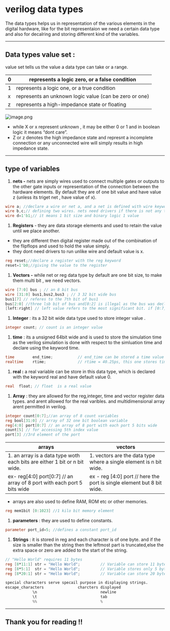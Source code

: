 # verilog data types

The data types helps us in representation of the various elements in the digital hardware, like for the bit representaion we need a certain data type and also for decalring and storing different kind of the variables.

---

## Data types value set :

value set tells us the value a data type can take or a range.

| 0 | represents a logic zero, or a false condition |
| --- | --- |
| 1 | represents a logic one, or a true condition |
| x | represents an unknown logic value (can be zero or one) |
| z | represents a high-impedance state or floating  |

![image.png](images/626ba651-47cc-4dde-8e21-a75e8a23ec2e.png)

- while X or x represent unknown , it may be either 0 or 1 and in boolean logic it means “dont care”.
- Z or z denotes the high impedance state and represnt a incomplete connection or any unconnected wire will simply results in high impedance state.

---

## type of variables

1. **nets -** nets are simply wires used to connect multiple gates or outputs to the other gate inputs or representation of the connection between the hardware elements. By default they are of one bit value and have value z (unless its triget net , have value of x).

```verilog
wire a; //declare a wire or net a, and a net is defined with wire keyword.
wire b,c;// defining two wires. nets need drivers if there is not any then it takes value z.
wire d=1'b1;// it means 1 bit size and binary logic 1 value
```

1. **Registers** - they are data storage elements and used to retain the value until we place another. 
- they are different then digital register made out of the combination of the flipflops and used to hold the value simply.
- they dont need drivers to run unlike wire and default value is x.

```verilog
reg reset;//declare a register with the reg keyword
reset=1'b0;//giving the value to the register
```

1. **Vectors -** while net or reg data type by default are one bit size, to make them multi bit , we need vectors.

```verilog
wire [7:0] bus ; // an 8 bit bus 
wire [31:0] bus1,bus2,bus3 ; // 3 32 bit wide bus 
bus1[7] // referes to the 7th bit of bus1 
bus[2:0] //three lsb bit of bus and[0:2] is illegal as the bus was declared [high : low]
[left:right] // left value refers to the most significant bit. if [0:7], that means 0 is the msb
```

1. **Integer** : its a 32 bit wide data type used to store integer value .

```verilog
integer count; // count is an integer value 
```

1. **time** : its a unsigned 64bit wide and  is  used to store the simulation time as the verilog simulation is done with respect to the simluation time and declare using the keyword time.

```verilog
time        end_time;           // end_time can be stored a time value like 50ns
realtime    rtime;              // rtime = 40.25ps, this one stores time as floating value
```

1. **real :** a real variable can be store in this data type, which is declared with the keyword real and have default value 0.

```verilog
real  float; // float  is a real value 
```

1. **Array** : they are allowed for the reg,integer, time and vector register data types. and arent allowed for the real varibles. and multidimensional array arent permitted in verilog.

```verilog
integer count[0:7];//an array of 8 count variables
reg bool[31:0] // array of 32 one bit boolean variable
reg[4:0] port[0:7] // an array of 8 port with each port 5 bits wide
count[5] // for accessing 5th index value
port[3] //3rd element of the port 
```

| arrays  | vectors |
| --- | --- |
| 1. an array is a data type woth each bits are either 1 bit or n bit wide. | 1. vectors are the data type where a single element is n bit wide. |
| ex- reg[4:0] port[0:7] // an array of 8 port with each port 5 bits wide | ex - reg [4:0] port // here the port is single element but 8 bit wide. |
- arrays are also used to define RAM, ROM  etc or other memories.

```verilog
reg mem1bit [0:1023] //1 kilo bit memory element
```

1. **parameters** : they are used to define constants.

```verilog
parameter port_id=5; //defines a constant port_id
```

1. **Strings** : it is stored in reg and each character is of one byte. and if the size is smaller than the string then the leftmost part is truncated,else the extra space or zero are added to the start of the string.

```verilog
// "Hello World" requires 11 bytes
reg [8*11:1] str = "Hello World";         // Variable can store 11 bytes, str = "Hello World"
reg [8*5:1]  str = "Hello World";         // Variable stores only 5 bytes (rest is truncated), str = "World"
reg [8*20:1] str = "Hello World";         // Variable can store 20 bytes (rest is padded with zeros), str = "         Hello World"

special characters serve specail purpose in displaying strings.
escape_characters               charcters displayed
			\n                            newline
			\t                            tab
			%%                            %
```

---
## Thank you for reading !!